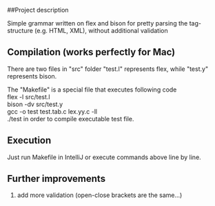 ##Project description

Simple grammar written on flex and bison for pretty parsing the tag-structure (e.g. HTML, XML), 
without additional validation

## Compilation (works perfectly for Mac)

There are two files in "src" folder
"test.l" represents flex, while
"test.y" represents bison.

The "Makefile" is a special file that executes following code  
flex -l src/test.l  
bison -dv src/test.y  
gcc -o test test.tab.c lex.yy.c -ll   
./test
in order to compile executable test file.

## Execution
Just run Makefile in IntelliJ or execute commands above line by line.

## Further improvements
1. add more validation (open-close brackets are the same...)